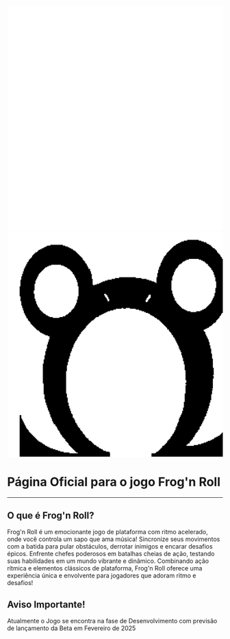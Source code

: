 ![Omega Logo](./omegaLogo-White.svg#gh-dark-mode-only)
![Omega Logo](./omegaLogo-Black.svg#gh-white-mode-only)
<h1>Página Oficial para o jogo Frog'n Roll</h1>
<hr>
<h2><b>O que é Frog'n Roll?</b></h2>
<p>Frog'n Roll é um emocionante jogo de plataforma com ritmo acelerado, onde você controla um sapo que ama música! Sincronize seus movimentos com a batida para pular obstáculos, derrotar inimigos e encarar desafios épicos. Enfrente chefes poderosos em batalhas cheias de ação,
  testando suas habilidades em um mundo vibrante e dinâmico. Combinando ação rítmica e elementos clássicos de plataforma, 
  Frog'n Roll oferece uma experiência única e envolvente para jogadores que adoram ritmo e desafios!</p>

<h2><b>Aviso Importante!</b></h2>
<p>Atualmente o Jogo se encontra na fase de Desenvolvimento com previsão de lançamento da Beta em Fevereiro de 2025</p>